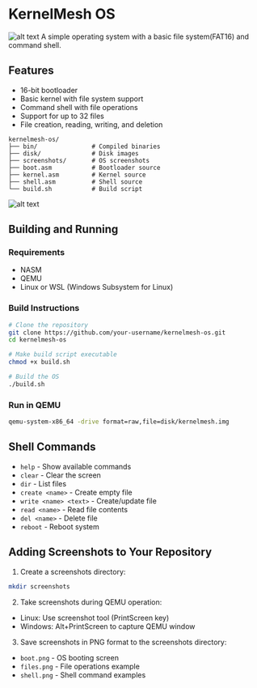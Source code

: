 # KernelMesh OS
![alt text](https://github.com/elrt/KernelMesh/blob/77b18c942fd4dc2790dd29bf329b1b3c8a81314e/screenshots/photo_5336883528757015899_x.jpg)
A simple operating system with a basic file system(FAT16) and command shell.

## Features

- 16-bit bootloader
- Basic kernel with file system support
- Command shell with file operations
- Support for up to 32 files
- File creation, reading, writing, and deletion

```
kernelmesh-os/
├── bin/               # Compiled binaries
├── disk/              # Disk images
├── screenshots/       # OS screenshots
├── boot.asm           # Bootloader source
├── kernel.asm         # Kernel source
├── shell.asm          # Shell source
└── build.sh           # Build script
```

![alt text](https://github.com/elrt/KernelMesh/blob/a0374b911a9fa2c7caaeae149695b3ca6f9ede86/screenshots/photo_5336883528757015858_x.jpg)

## Building and Running

### Requirements
- NASM
- QEMU
- Linux or WSL (Windows Subsystem for Linux)

### Build Instructions
```bash
# Clone the repository
git clone https://github.com/your-username/kernelmesh-os.git
cd kernelmesh-os

# Make build script executable
chmod +x build.sh

# Build the OS
./build.sh
```

### Run in QEMU
```bash
qemu-system-x86_64 -drive format=raw,file=disk/kernelmesh.img
```

## Shell Commands
- `help` - Show available commands
- `clear` - Clear the screen
- `dir` - List files
- `create <name>` - Create empty file
- `write <name> <text>` - Create/update file
- `read <name>` - Read file contents
- `del <name>` - Delete file
- `reboot` - Reboot system

## Adding Screenshots to Your Repository

1. Create a screenshots directory:
```bash
mkdir screenshots
```

2. Take screenshots during QEMU operation:
- Linux: Use screenshot tool (PrintScreen key)
- Windows: Alt+PrintScreen to capture QEMU window

3. Save screenshots in PNG format to the screenshots directory:
- `boot.png` - OS booting screen
- `files.png` - File operations example
- `shell.png` - Shell command examples

